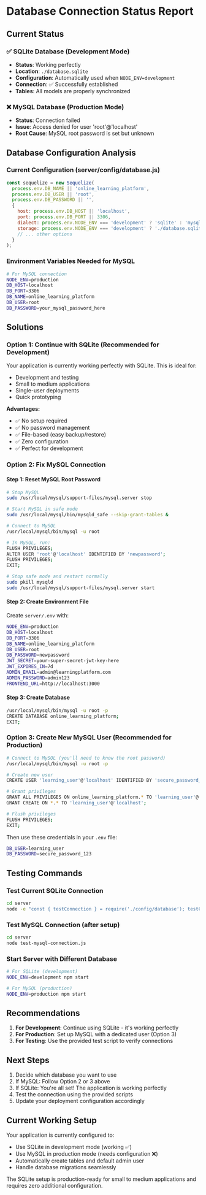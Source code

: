 # Database Connection Status Report

## Current Status

### ✅ SQLite Database (Development Mode)
- **Status**: Working perfectly
- **Location**: `./database.sqlite`
- **Configuration**: Automatically used when `NODE_ENV=development`
- **Connection**: ✅ Successfully established
- **Tables**: All models are properly synchronized

### ❌ MySQL Database (Production Mode)
- **Status**: Connection failed
- **Issue**: Access denied for user 'root'@'localhost'
- **Root Cause**: MySQL root password is set but unknown

## Database Configuration Analysis

### Current Configuration (server/config/database.js)
```javascript
const sequelize = new Sequelize(
  process.env.DB_NAME || 'online_learning_platform',
  process.env.DB_USER || 'root',
  process.env.DB_PASSWORD || '',
  {
    host: process.env.DB_HOST || 'localhost',
    port: process.env.DB_PORT || 3306,
    dialect: process.env.NODE_ENV === 'development' ? 'sqlite' : 'mysql',
    storage: process.env.NODE_ENV === 'development' ? './database.sqlite' : undefined,
    // ... other options
  }
);
```

### Environment Variables Needed for MySQL
```bash
# For MySQL connection
NODE_ENV=production
DB_HOST=localhost
DB_PORT=3306
DB_NAME=online_learning_platform
DB_USER=root
DB_PASSWORD=your_mysql_password_here
```

## Solutions

### Option 1: Continue with SQLite (Recommended for Development)
Your application is currently working perfectly with SQLite. This is ideal for:
- Development and testing
- Small to medium applications
- Single-user deployments
- Quick prototyping

**Advantages:**
- ✅ No setup required
- ✅ No password management
- ✅ File-based (easy backup/restore)
- ✅ Zero configuration
- ✅ Perfect for development

### Option 2: Fix MySQL Connection

#### Step 1: Reset MySQL Root Password
```bash
# Stop MySQL
sudo /usr/local/mysql/support-files/mysql.server stop

# Start MySQL in safe mode
sudo /usr/local/mysql/bin/mysqld_safe --skip-grant-tables &

# Connect to MySQL
/usr/local/mysql/bin/mysql -u root

# In MySQL, run:
FLUSH PRIVILEGES;
ALTER USER 'root'@'localhost' IDENTIFIED BY 'newpassword';
FLUSH PRIVILEGES;
EXIT;

# Stop safe mode and restart normally
sudo pkill mysqld
sudo /usr/local/mysql/support-files/mysql.server start
```

#### Step 2: Create Environment File
Create `server/.env` with:
```bash
NODE_ENV=production
DB_HOST=localhost
DB_PORT=3306
DB_NAME=online_learning_platform
DB_USER=root
DB_PASSWORD=newpassword
JWT_SECRET=your-super-secret-jwt-key-here
JWT_EXPIRES_IN=7d
ADMIN_EMAIL=admin@learningplatform.com
ADMIN_PASSWORD=admin123
FRONTEND_URL=http://localhost:3000
```

#### Step 3: Create Database
```bash
/usr/local/mysql/bin/mysql -u root -p
CREATE DATABASE online_learning_platform;
EXIT;
```

### Option 3: Create New MySQL User (Recommended for Production)
```bash
# Connect to MySQL (you'll need to know the root password)
/usr/local/mysql/bin/mysql -u root -p

# Create new user
CREATE USER 'learning_user'@'localhost' IDENTIFIED BY 'secure_password_123';

# Grant privileges
GRANT ALL PRIVILEGES ON online_learning_platform.* TO 'learning_user'@'localhost';
GRANT CREATE ON *.* TO 'learning_user'@'localhost';

# Flush privileges
FLUSH PRIVILEGES;
EXIT;
```

Then use these credentials in your `.env` file:
```bash
DB_USER=learning_user
DB_PASSWORD=secure_password_123
```

## Testing Commands

### Test Current SQLite Connection
```bash
cd server
node -e "const { testConnection } = require('./config/database'); testConnection();"
```

### Test MySQL Connection (after setup)
```bash
cd server
node test-mysql-connection.js
```

### Start Server with Different Database
```bash
# For SQLite (development)
NODE_ENV=development npm start

# For MySQL (production)
NODE_ENV=production npm start
```

## Recommendations

1. **For Development**: Continue using SQLite - it's working perfectly
2. **For Production**: Set up MySQL with a dedicated user (Option 3)
3. **For Testing**: Use the provided test script to verify connections

## Next Steps

1. Decide which database you want to use
2. If MySQL: Follow Option 2 or 3 above
3. If SQLite: You're all set! The application is working perfectly
4. Test the connection using the provided scripts
5. Update your deployment configuration accordingly

## Current Working Setup

Your application is currently configured to:
- Use SQLite in development mode (working ✅)
- Use MySQL in production mode (needs configuration ❌)
- Automatically create tables and default admin user
- Handle database migrations seamlessly

The SQLite setup is production-ready for small to medium applications and requires zero additional configuration.
